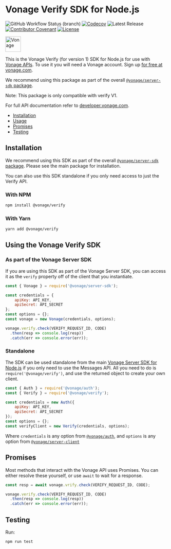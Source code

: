 # Vonage Verify SDK for Node.js

![GitHub Workflow Status (branch)](https://img.shields.io/github/workflow/status/vonage/vonage-node-sdk/Vonage/3.x?logo=github&style=flat-square&label=Workflow%20Build)
[![Codecov](https://img.shields.io/codecov/c/github/vonage/vonage-node-sdk?label=Codecov&logo=codecov&style=flat-square)](https://codecov.io/gh/Vonage/vonage-server-sdk)
![Latest Release](https://img.shields.io/npm/v/@vonage/verify)
[![Contributor Covenant](https://img.shields.io/badge/Contributor%20Covenant-v2.0%20adopted-ff69b4.svg?style=flat-square)](../../CODE_OF_CONDUCT.md)
[![License](https://img.shields.io/npm/l/@vonage/verify?label=License&style=flat-square)][license]

<img src="https://developer.nexmo.com/images/logos/vbc-logo.svg" height="48px" alt="Vonage" />

This is the Vonage Verify (for version 1) SDK for Node.js for use with
[Vonage APIs](https://www.vonage.com/). To use it you will need a Vonage
account. Sign up [for free at vonage.com][signup].

We recommend using this package as part of the overall
[`@vonage/server-sdk` package](https://github.com/vonage/vonage-node-sdk).

Note: This package is only compatible with verify V1.

For full API documentation refer to
[developer.vonage.com](https://developer.vonage.com/).

* [Installation](#installation)
* [Usage](#using-the-vonage-verify-sdk)
* [Promises](#promises)
* [Testing](#testing)

## Installation

We recommend using this SDK as part of the overall
[`@vonage/server-sdk` package](https://github.com/vonage/vonage-node-sdk).
Please see the main package for installation.

You can also use this SDK standalone if you only need access to just the
Verify API.

### With NPM

```bash
npm install @vonage/verify
```

### With Yarn

```bash
yarn add @vonage/verify
```

## Using the Vonage Verify SDK

### As part of the Vonage Server SDK

If you are using this SDK as part of the Vonage Server SDK, you can access it
as the `verify` property off of the client that you instantiate.

```js
const { Vonage } = require('@vonage/server-sdk');

const credentials = {
    apiKey: API_KEY,
    apiSecret: API_SECRET
};
const options = {};
const vonage = new Vonage(credentials, options);

vonage.verify.check(VERIFY_REQUEST_ID, CODE)
  .then(resp => console.log(resp))
  .catch(err => console.error(err));
```

### Standalone

The SDK can be used standalone from the main
[Vonage Server SDK for Node.js](https://github.com/vonage/vonage-node-sdk) if
you only need to use the Messages API. All you need to do is
`require('@vonage/verify')`, and use the returned object to create your own
client.

```js
const { Auth } = require('@vonage/auth');
const { Verify } = require('@vonage/verify');

const credentials = new Auth({
    apiKey: API_KEY,
    apiSecret: API_SECRET
});
const options = {};
const verifyClient = new Verify(credentials, options);
```

Where `credentials` is any option from [`@vonage/auth`](https://github.com/Vonage/vonage-node-sdk/tree/3.x/readme/packages/auth#options),
and `options` is any option from [`@vonage/server-client`](https://github.com/Vonage/vonage-node-sdk/tree/3.x/readme/packages/server-client#options)

## Promises

Most methods that interact with the Vonage API uses Promises. You can either
resolve these yourself, or use `await` to wait for a response.

```js
const resp = await vonage.vrify.check(VERIFY_REQUEST_ID, CODE);

vonage.verify.check(VERIFY_REQUEST_ID, CODE)
  .then(resp => console.log(resp))
  .catch(err => console.error(err));
```

## Testing

Run:

```bash
npm run test
```

[signup]: https://dashboard.nexmo.com/sign-up?utm_source=DEV_REL&utm_medium=github&utm_campaign=node-server-sdk
[license]: ../../LICENSE.txt
